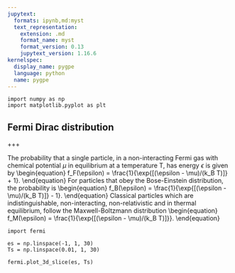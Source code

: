 ```yaml
---
jupytext:
  formats: ipynb,md:myst
  text_representation:
    extension: .md
    format_name: myst
    format_version: 0.13
    jupytext_version: 1.16.6
kernelspec:
  display_name: pygpe
  language: python
  name: pygpe
---
```


```{code-cell} ipython3
import numpy as np
import matplotlib.pyplot as plt
```

## Fermi Dirac distribution

+++

The probability that a single particle, in a non-interacting Fermi gas with chemical potential $\mu$ in equilibrium at a temperature T, has energy $\epsilon$ is given by
\begin{equation}
    f_F(\epsilon) = \frac{1}{\exp{[(\epsilon - \mu)/(k_B T)]} + 1}.
\end{equation}
For particles that obey the Bose-Einstein distribution, the probability is
\begin{equation}
    f_B(\epsilon) = \frac{1}{\exp{[(\epsilon - \mu)/(k_B T)]} - 1}.
\end{equation}
Classical particles which are indistinguishable, non-interacting, non-relativistic and in thermal equilibrium, follow the Maxwell-Boltzmann distribution
\begin{equation}
    f_M(\epsilon) = \frac{1}{\exp{[(\epsilon - \mu)/(k_B T)]}}.
\end{equation}

```{code-cell} ipython3
import fermi

es = np.linspace(-1, 1, 30)
Ts = np.linspace(0.01, 1, 30)

fermi.plot_3d_slice(es, Ts)
```

```{code-cell} ipython3

```
